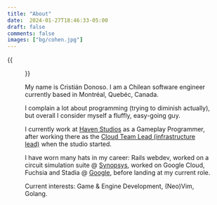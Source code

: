```yaml
---
title: "About"
date:  2024-01-27T18:46:33-05:00
draft: false
comments: false
images: ["bg/cohen.jpg"]
---
```


{{<figure src=me.jpg >}}

My name is Cristián Donoso. I am a Chilean software engineer currently based in Montréal, Quebéc,
Canada.

I complain a lot about programming (trying to diminish actually), but overall I consider myself a
fluffly, easy-going guy.

I currently work at [Haven Studios](https://www.havenstudios.com) as a Gameplay Programmer, after
working there as the [Cloud Team Lead (infrastructure lead)](https://havenstudios.com/en/blog/haven-kafe-cristian-donoso) when the studio started.

I have worn many hats in my career: Rails webdev, worked on a circuit simulation suite @ [Synopsys](https://www.synopsys.com/implementation-and-signoff/custom-design-platform/custom-compiler.html),
worked on Google Cloud, Fuchsia and Stadia @ [Google](https://www.google.com/), before landing at my current role.


Current interests: Game & Engine Development, (Neo)Vim, Golang.

